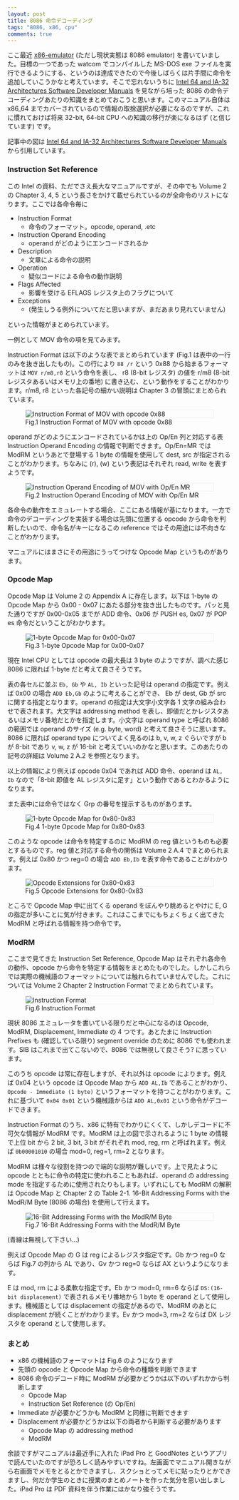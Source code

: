```yaml
---
layout: post
title: 8086 命令デコーディング
tags: "8086, x86, cpu"
comments: true
---
```


ここ最近 [x86-emulator][2] (ただし現状実態は 8086 emulator) を書いていました。目標の一つであった watcom でコンパイルした MS-DOS exe ファイルを実行できるようにする、というのは達成できたので今後しばらくは片手間に命令を追加していこうかなと考えています。そこで忘れないうちに [Intel 64 and IA-32 Architectures Software Developer Manuals][1] を見ながら培った 8086 の命令デコーディングあたりの知識をまとめておこうと思います。このマニュアル自体は x86\_64 までカバーされているので情報の取捨選択が必要になるのですが、これに慣れておけば将来 32-bit, 64-bit CPU への知識の移行が楽になるはず (と信じています) です。

記事中の図は [Intel 64 and IA-32 Architectures Software Developer Manuals][1] から引用しています。

### Instruction Set Reference

この Intel の資料、ただでさえ長大なマニュアルですが、その中でも Volume 2 の Chapter 3, 4, 5 という長さをかけて載せられているのが全命令のリストになります。ここでは各命令毎に

- Instruction Format
  - 命令のフォーマット。opcode, operand, .etc
- Instruction Operand Encoding
  - operand がどのようにエンコードされるか
- Description
  - 文章による命令の説明
- Operation
  - 疑似コードによる命令の動作説明
- Flags Affected
  - 影響を受ける EFLAGS レジスタ上のフラグについて
- Exceptions
  - (発生しうる例外についてだと思いますが、まだあまり見れていません)

といった情報がまとめられています。

一例として MOV 命令の項を見てみます。

Instruction Format は以下のような表でまとめられています (Fig.1 は表中の一行のみを抜き出したもの)。この行により `88 /r` という 0x88 から始まるフォーマットは `MOV r/m8,r8` という命令を表し、 r8 (8-bit レジスタ) の値を r/m8 (8-bit レジスタあるいはメモリ上の番地) に書き込む、という動作をすることがわかります。r/m8, r8 といった各記号の細かい説明は Chapter 3 の冒頭にまとめられています。

<figure>
  <img
    src="/images/8086-decoding/instruction-format-of-mov.jpg"
    title="Instruction Format of MOV with opcode 0x88"
    alt="Instruction Format of MOV with opcode 0x88"
    style="display: block; margin: 0 auto; border: 1px solid #eee"
  />
  <figcaption>Fig.1 Instruction Format of MOV with opcode 0x88</figcaption>
</figure>

operand がどのようにエンコードされているかは上の Op/En 列と対応する表 Instruction Operand Encoding の情報で判断できます。Op/En=MR では ModRM というあとで登場する 1 byte の情報を使用して dest, src が指定されることがわかります。ちなみに (r), (w) という表記はそれぞれ read, write を表すようです。

<figure>
  <img
    src="/images/8086-decoding/instruction-operand-encoding.jpg"
    title="Instruction Operand Encoding of MOV with Op/En MR"
    alt="Instruction Operand Encoding of MOV with Op/En MR"
    style="display: block; margin: 0 auto; border: 1px solid #eee"
  />
  <figcaption>Fig.2 Instruction Operand Encoding of MOV with Op/En MR</figcaption>
</figure>

各命令の動作をエミュレートする場合、ここにある情報が基になります。一方で命令のデコーディングを実装する場合は先頭に位置する opcode から命令を判断したいので、命令名がキーになるこの reference ではその用途には不向きなことがわかります。

マニュアルにはまさにその用途にうってつけな Opcode Map というものがあります。

### Opcode Map

Opcode Map は Volume 2 の Appendix A に存在します。以下は 1-byte の Opcode Map から 0x00 - 0x07 にあたる部分を抜き出したものです。パッと見た通りですが 0x00-0x05 までが ADD 命令、0x06 が PUSH es, 0x07 が POP es 命令だということがわかります。

<figure>
  <img
    src="/images/8086-decoding/opcode-map-for-0x00-0x07.jpg"
    title="1-byte Opcode Map for 0x00-0x07"
    alt="1-byte Opcode Map for 0x00-0x07"
    style="display: block; margin: 0 auto; border: 1px solid #eee"
  />
  <figcaption>Fig.3 1-byte Opcode Map for 0x00-0x07</figcaption>
</figure>

現在 Intel CPU としては opcode の最大長は 3 byte のようですが、調べた感じ 8086 に限れば 1-byte だと考えて良さそうです。

表の各セルに並ぶ `Eb, Gb` や `AL, Ib` といった記号は operand の指定です。例えば 0x00 の場合 `ADD Eb,Gb` のように考えることができ、 Eb が dest, Gb が src に関する指定となります。operand の指定は大文字小文字各 1 文字の組み合わせで表されます。大文字は addressing method を表し、即値だとかレジスタあるいはメモリ番地だとかを指定します。小文字は operand type と呼ばれ 8086 の範囲では operand のサイズ (e.g. byte, word) と考えて良さそうに思います。8086 に限れば operand type についてよく見るのは b, v, w, z ぐらいですが b が 8-bit であり v, w, z が 16-bit と考えていいのかなと思います。このあたりの記号の詳細は Volume 2 A.2 を参照となります。

以上の情報により例えば opcode 0x04 であれば ADD 命令、operand は `AL, Ib` なので「8-bit 即値を AL レジスタに足す」という動作であるとわかるようになります。

また表中には命令ではなく Grp の番号を提示するものがあります。

<figure>
  <img
    src="/images/8086-decoding/opcode-map-for-0x80-0x83.jpg"
    title="1-byte Opcode Map for 0x80-0x83"
    alt="1-byte Opcode Map for 0x80-0x83"
    style="display: block; margin: 0 auto; border: 1px solid #eee"
  />
  <figcaption>Fig.4 1-byte Opcode Map for 0x80-0x83</figcaption>
</figure>

このような opcode は命令を特定するのに ModRM の reg 値というものも必要とするものです。reg 値と対応する命令の関係は Volume 2 A.4 でまとめられます。例えば 0x80 かつ reg=0 の場合 `ADD Eb,Ib` を表す命令であることがわかります。

<figure>
  <img
    src="/images/8086-decoding/opcode-extensions-for-0x80-0x83.jpg"
    title="Opcode Extensions for 0x80-0x83"
    alt="Opcode Extensions for 0x80-0x83"
    style="display: block; margin: 0 auto; border: 1px solid #eee"
  />
  <figcaption>Fig.5 Opcode Extensions for 0x80-0x83</figcaption>
</figure>

ところで Opcode Map 中に出てくる operand をぼんやり眺めるとやけに E, G の指定が多いことに気が付きます。これはここまでにもちょくちょく出てきた ModRM と呼ばれる情報を持つ命令です。

### ModRM

ここまで見てきた Instruction Set Reference, Opcode Map はそれぞれ各命令の動作、opcode から命令を特定する情報をまとめたものでした。しかしこれらでは実際の機械語のフォーマットについては触れられていませんでした。これについては Volume 2 Chapter 2 Instruction Format でまとめられています。

<figure>
  <img
    src="/images/8086-decoding/instruction-format.jpg"
    title="Instruction Format"
    alt="Instruction Format"
    style="display: block; margin: 0 auto; border: 1px solid #eee"
  />
  <figcaption>Fig.6 Instruction Format</figcaption>
</figure>

現状 8086 エミュレータを書いている限りだと中心になるのは Opcode, ModRM, Displacement, Immediate の 4 つです。あとたまに Instruction Prefixes も (確認している限り) segment override のために 8086 でも使われます。SIB はこれまで出てこないので、8086 では無視して良さそう? に思っています。

このうち opcode は常に存在しますが、それ以外は opcode によります。例えば 0x04 という opcode は Opcode Map から `ADD AL,Ib` であることがわかり、 `Opcode - Immediate (1 byte)` というフォーマットを持つことがわかります。これに基づいて `0x04 0x01` という機械語からは `ADD AL,0x01` という命令がデコードできます。

Instruction Format のうち、x86 に特有でわかりにくくて、しかしデコードに不可欠な情報が ModRM です。ModRM は上の図で示されるように 1 byte の情報で上位 bit から 2 bit, 3 bit, 3 bit がそれぞれ mod, reg, rm と呼ばれます。例えば `0b00001010` の場合 mod=0, reg=1, rm=2 となります。

ModRM は様々な役割を持つので端的な説明が難しいです。上で見たように opcode とともに命令の特定に使われることもあれば、operand の addressing mode を指定するために使用されたりもします。いずれにしても ModRM の解釈は Opcode Map と Chapter 2 の Table 2-1. 16-Bit Addressing Forms with the ModR/M Byte (8086 の場合) を使用して行えます。

<figure>
  <img
    src="/images/8086-decoding/16-bit-addressing-forms-with-mod-rm.jpg"
    title="16-Bit Addressing Forms with the ModR/M Byte"
    alt="16-Bit Addressing Forms with the ModR/M Byte"
    style="display: block; margin: 0 auto; border: 1px solid #eee"
  />
  <figcaption>Fig.7 16-Bit Addressing Forms with the ModR/M Byte</figcaption>
</figure>

(青線は無視して下さい...)

例えば Opcode Map の G は reg によるレジスタ指定です。Gb かつ reg=0 ならば Fig.7 の列から AL であり、Gv かつ reg=0 ならば AX というようになります。

E は mod, rm による柔軟な指定です。Eb かつ mod=0, rm=6 ならば `DS:(16-bit displacement)` で表されるメモリ番地から 1 byte を operand として使用します。機械語としては displacement の指定があるので、ModRM のあとに displacement が続くことがわかります。Ev かつ mod=3, rm=2 ならば DX レジスタを operand として使用します。

### まとめ

- x86 の機械語のフォーマットは Fig.6 のようになります
- 先頭の opcode と Opcode Map から命令の種類を判断できます
- 8086 命令のデコード時に ModRM が必要かどうかは以下のいずれかから判断します
  - Opcode Map
  - Instruction Set Reference (の Op/En)
- Immediate が必要かどうかも ModRM と同様に判断できます
- Displacement が必要かどうかは以下の両者から判断する必要があります
  - Opcode Map の addressing method
  - ModRM

余談ですがマニュアルは最近手に入れた iPad Pro と GoodNotes というアプリで読んでいたのですが恐ろしく読みやすいですね。左画面でマニュアル開きながら右画面でメモをとるとかできますし、スクショとってメモに貼ったりとかできますし、何だか学生のときに授業のまとめノートを作った気分を思い出しました。iPad Pro は PDF 資料を伴う作業にはかなり強そうです。

[1]: https://software.intel.com/en-us/articles/intel-sdm
[2]: https://github.com/tiqwab/x86-emulator

